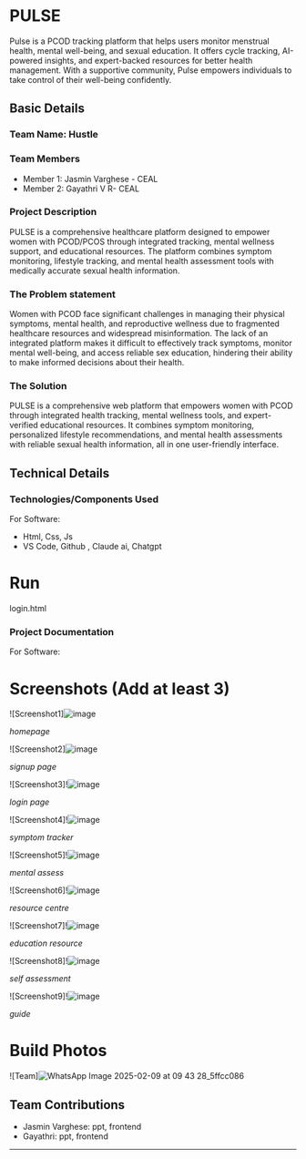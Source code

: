 # PULSE
Pulse is a PCOD tracking platform that helps users monitor menstrual health, mental well-being, and sexual education. It offers cycle tracking, AI-powered insights, and expert-backed resources for better health management. With a supportive community, Pulse empowers individuals to take control of their well-being confidently.

## Basic Details
### Team Name: Hustle


### Team Members
- Member 1: Jasmin Varghese - CEAL
- Member 2: Gayathri V R- CEAL
  
### Project Description
PULSE is a comprehensive healthcare platform designed to empower women with PCOD/PCOS through integrated tracking, mental wellness support, and educational resources. The platform combines symptom monitoring, lifestyle tracking, and mental health assessment tools with medically accurate sexual health information.

### The Problem statement
Women with PCOD face significant challenges in managing their physical symptoms, mental health, and reproductive wellness due to fragmented healthcare resources and widespread misinformation. The lack of an integrated platform makes it difficult to effectively track symptoms, monitor mental well-being, and access reliable sex education, hindering their ability to make informed decisions about their health.

### The Solution
PULSE is a comprehensive web platform that empowers women with PCOD through integrated health tracking, mental wellness tools, and expert-verified educational resources. It combines symptom monitoring, personalized lifestyle recommendations, and mental health assessments with reliable sexual health information, all in one user-friendly interface.

## Technical Details
### Technologies/Components Used
For Software:
- Html, Css, Js
- VS Code, Github , Claude ai, Chatgpt

# Run
login.html

### Project Documentation
For Software:

# Screenshots (Add at least 3)
![Screenshot1]![image](https://github.com/user-attachments/assets/42bcff0b-e67a-41b5-b6d4-83058283ef26)

*homepage*

![Screenshot2]![image](https://github.com/user-attachments/assets/82c1dd4b-de89-45f6-83fe-041d3713de6a)

*signup page*

![Screenshot3]!![image](https://github.com/user-attachments/assets/e3fac009-ef4d-44b8-a8f8-bbaeed30c146)

*login page*

![Screenshot4]!![image](https://github.com/user-attachments/assets/da08b3e4-5954-48d0-b01d-a409b3b86d89)

*symptom tracker*

![Screenshot5]!![image](https://github.com/user-attachments/assets/a7fd8a47-e8ce-4f01-913a-da8df1780b92)

*mental assess*

![Screenshot6]!![image](https://github.com/user-attachments/assets/613c6ab3-af34-4480-86b3-d17afa405f87)

*resource centre*

![Screenshot7]!![image](https://github.com/user-attachments/assets/029be183-264e-49bd-81de-cbb93beb18f9)

*education resource*

![Screenshot8]!![image](https://github.com/user-attachments/assets/bf5cd142-0312-47a8-bca5-d11fee5f811b)

*self assessment*

![Screenshot9]!![image](https://github.com/user-attachments/assets/f2dbc9b4-65fe-4a29-a60c-1ec44528e153)

*guide*


# Build Photos
![Team]![WhatsApp Image 2025-02-09 at 09 43 28_5ffcc086](https://github.com/user-attachments/assets/188885a3-5876-432d-a32d-33eca84fb9e6)




## Team Contributions
- Jasmin Varghese: ppt, frontend
- Gayathri: ppt, frontend
  

---
